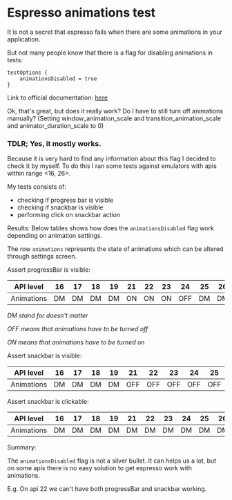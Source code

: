 # Espresso animations test

It is not a secret that espresso fails when there are some animations in your application.

But not many people know that there is a flag for disabling animations in tests:
```
testOptions {
    animationsDisabled = true
}
```
Link to official documentation: [here](https://google.github.io/android-gradle-dsl/current/com.android.build.gradle.internal.dsl.TestOptions.html#com.android.build.gradle.internal.dsl.TestOptions:animationsDisabled)

Ok, that's great, but does it really work? Do I have to still turn off animations manually? 
(Setting window_animation_scale and transition_animation_scale and animator_duration_scale to 0)

### TDLR; Yes, it mostly works.

Because it is very hard to find any information about this flag I decided to check it by myself.
To do this I ran some tests against emulators with apis within range <16, 26>.

My tests consists of:
- checking if progress bar is visible
- checking if snackbar is visible
- performing click on snackbar action

Results:
Below tables shows how does the `animationsDisabled` flag work depending on animation settings.

The row `animations` represents the state of animations which can be altered through settings screen.

Assert progressBar is visible:

| API level  | 16 | 17 | 18 | 19 | 21 | 22 | 23 | 24  | 25 | 26 |
|------------|----|----|----|----|----|----|----|-----|----|----|
| Animations | DM | DM | DM | DM | ON | ON | ON | OFF | DM | DM |

*DM stand for doesn't matter*

*OFF means that animations have to be turned off*

*ON means that animations have to be turned on*

Assert snackbar is visible:

| API level  | 16 | 17 | 18 | 19 | 21  | 22  | 23  | 24  | 25  | 26  |
|------------|----|----|----|----|-----|-----|-----|-----|-----|-----|
| Animations | DM | DM | DM | DM | OFF | OFF | OFF | OFF | OFF | OFF |

Assert snackbar is clickable:

| API level  | 16 | 17 | 18 | 19 | 21  | 22  | 23  | 24  | 25  | 26  |
|------------|----|----|----|----|-----|-----|-----|-----|-----|-----|
| Animations | DM | DM | DM | DM | DM  | DM  | DM  | DM  | DM  | DM  |

Summary:

The `animationsDisabled` flag is not a silver bullet. It can helps us a lot, 
but on some apis there is no easy solution to get espresso work with animations. 

E.g. On api 22 we can't have both progressBar and snackbar working.
